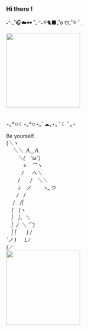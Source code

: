 ### Hi there !
˖⁺‧₊˚🎧☁️🕶️ ˚₊‧⁺˖⛧🐈‍⬛₊˚ʚ ᗢ₊˚✧ ﾟ.


<img src = "https://i.pinimg.com/originals/cb/c4/6a/cbc46a79103c5597b7312874699c845d.png" height = "200" width = "200">



<!--
**LauraNguy3n/LauraNguy3n** is a ✨ _special_ ✨ repository because its `README.md` (this file) appears on your GitHub profile.

Here are some ideas to get you started:

- 🔭 I’m currently working on ...
- 🌱 I’m currently learning ...
- 👯 I’m looking to collaborate on ...
- 🤔 I’m looking for help with ...
- 💬 Ask me about ...
- 📫 How to reach me: ...
- 😄 Pronouns: ...
- ⚡ Fun fact: ...
-->⠀⠀⠀

<br> ⋆｡°✩☾⋆｡°✩⋆｡ﾟ☁︎｡⋆｡ ﾟ☾ ﾟ｡⋆

Be yourself.<br>
(_＼ヽ<br>
　 ＼＼ .Λ＿Λ.<br>
　　 ＼(　ˇωˇ)　<br>
　　　 >　⌒ヽ<br>
　　　/ 　 へ＼<br>
　　 /　　/　＼＼<br>
　　 ﾚ　ノ　　 ヽ_つ<br>
　　/　/<br>
　 /　/|<br>
　(　(ヽ<br>
　|　|、＼<br>
　| 丿 ＼ ⌒)<br>
　| |　　) /<br>
`ノ ) 　 Lﾉ<br>
(_／<br>
<img src="https://github.com/LauraNguy3n/LauraNguy3n/assets/137196500/8bf1505c-98ec-4d5a-9167-826a1d82ffc8" height = "200" width = "200">
⠀⠀⠀⠀
